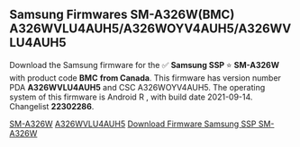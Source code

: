 <h2>Samsung Firmwares SM-A326W(BMC) A326WVLU4AUH5/A326WOYV4AUH5/A326WVLU4AUH5</h2>
Download the Samsung firmware for the ✅ <strong>Samsung SSP </strong> ⭐ <strong>SM-A326W</strong> with product code <strong>BMC</strong> <strong> from Canada</strong>. This firmware has version number PDA <strong>A326WVLU4AUH5</strong> and CSC A326WOYV4AUH5. The operating system of this firmware is Android R , with build date 2021-09-14. Changelist <strong>22302286</strong>.


[SM-A326W](https://samfirm.shop/samsung/model/SM-A326W)
[A326WVLU4AUH5](https://samfirm.shop/samsung/pda/A326WVLU4AUH5)
[Download Firmware Samsung SSP SM-A326W](https://samfirm.shop/samsung/firmware/456162)
